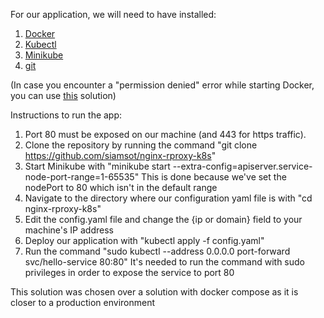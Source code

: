 For our application, we will need to have installed:
1. [Docker](https://docs.docker.com/engine/install/ubuntu/)
2. [Kubectl](https://kubernetes.io/docs/tasks/tools/#kubectl)
3. [Minikube](https://minikube.sigs.k8s.io/docs/start/)
4. [git](https://git-scm.com/book/en/v2/Getting-Started-Installing-Git)

(In case you encounter a "permission denied" error while starting Docker, you can use [this](https://stackoverflow.com/questions/48957195/how-to-fix-docker-got-permission-denied-issue) solution)

Instructions to run the app:

1. Port 80 must be exposed on our machine (and 443 for https traffic).
2. Clone the repository by running the command "git clone https://github.com/siamsot/nginx-rproxy-k8s"
2. Start Minikube with "minikube start --extra-config=apiserver.service-node-port-range=1-65535"
   This is done because we've set the nodePort to 80 which isn't in the default range
3. Navigate to the directory where our configuration yaml file is with "cd nginx-rproxy-k8s"
4. Edit the config.yaml file and change the {ip or domain} field to your machine's IP address
5. Deploy our application with "kubectl apply -f config.yaml"
6. Run the command "sudo kubectl --address 0.0.0.0 port-forward svc/hello-service 80:80"
   It's needed to run the command with sudo privileges in order to expose the service to port 80

   
This solution was chosen over a solution with docker compose as it is closer to a production environment
